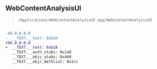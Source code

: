 ## WebContentAnalysisUI

> `/Applications/WebContentAnalysisUI.app/WebContentAnalysisUI`

```diff

-49.0.0.0.0
-  __TEXT.__text: 0xb10
+50.0.0.0.0
+  __TEXT.__text: 0xb18
   __TEXT.__auth_stubs: 0x1a0
   __TEXT.__objc_stubs: 0x440
   __TEXT.__objc_methlist: 0x1cc

```
